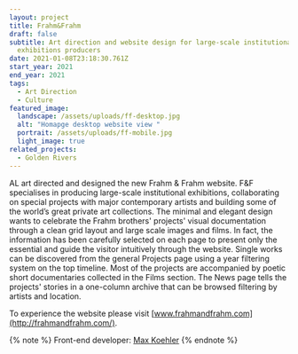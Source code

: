 ```yaml
---
layout: project
title: Frahm&Frahm
draft: false
subtitle: Art direction and website design for large-scale institutional
  exhibitions producers
date: 2021-01-08T23:18:30.761Z
start_year: 2021
end_year: 2021
tags:
  - Art Direction
  - Culture
featured_image:
  landscape: /assets/uploads/ff-desktop.jpg
  alt: "Homapge desktop website view "
  portrait: /assets/uploads/ff-mobile.jpg
  light_image: true
related_projects:
  - Golden Rivers
---
```

AL art directed and designed the new Frahm & Frahm website. F&F specialises in producing large-scale institutional exhibitions, collaborating on special projects with major contemporary artists and building some of the world’s great private art collections. The minimal and elegant design wants to celebrate the Frahm brothers' projects' visual documentation through a clean grid layout and large scale images and films. In fact, the information has been carefully selected on each page to present only the essential and guide the visitor intuitively through the website. Single works can be discovered from the general Projects page using a year filtering system on the top timeline. Most of the projects are accompanied by poetic short documentaries collected in the Films section. The News page tells the projects' stories in a one-column archive that can be browsed filtering by artists and location.

To experience the website please visit [www.frahmandfrahm.com](http://frahmandfrahm.com/).

{% note %}
Front-end developer: [Max Koehler](maxkoehler)
{% endnote %}